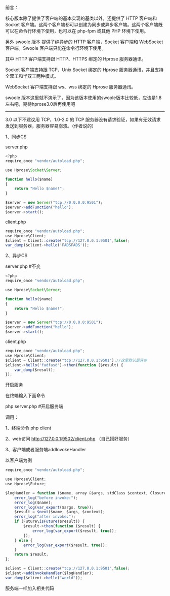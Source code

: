 前言：

核心版本除了提供了客户端的基本实现的基类以外，还提供了 HTTP 客户端和 Socket 客户端。这两个客户端都可以创建为同步或异步客户端。这两个客户端既可以在命令行环境下使用，也可以在 php-fpm 或其他 PHP 环境下使用。

另外 swoole 版本 提供了纯异步的 HTTP 客户端，Socket 客户端和 WebSocket 客户端。Swoole 客户端只能在命令行环境下使用。

其中 HTTP 客户端支持跟 HTTP、HTTPS 绑定的 Hprose 服务器通讯。

Socket 客户端支持跟 TCP、Unix Socket 绑定的 Hprose 服务器通讯，并且支持全双工和半双工两种模式。

WebSocket 客户端支持跟 ws、wss 绑定的 Hprose 服务器通讯。



swoole 版本这里就不演示了，因为该版本使用的swoole版本比较低，应该是1.8左右吧，期待hprose3.0后再使用吧

---



3.0 以下不建议用 TCP，1.0-2.0 的 TCP 服务器没有请求验证，如果有无效请求发送到服务器，服务器容易崩溃。（作者说的）



1、同步CS 

server.php



```javascript
<?php
require_once "vendor/autoload.php";

use Hprose\Socket\Server;

function hello($name)
{
    return "Hello $name!";
}

$server = new Server("tcp://0.0.0.0:9501");
$server->addFunction("hello");
$server->start();
```



client.php



```javascript
require_once "vendor/autoload.php";
use Hprose\Client;
$client = Client::create("tcp://127.0.0.1:9501",false);
var_dump($client->hello('FADSFADS'));
```





2、异步CS 

server.php   #不变



```javascript
<?php
require_once "vendor/autoload.php";

use Hprose\Socket\Server;

function hello($name)
{
    return "Hello $name!";
}

$server = new Server("tcp://0.0.0.0:9501");
$server->addFunction("hello");
$server->start();
```



client.php



```javascript
require_once "vendor/autoload.php";
use Hprose\Client;
$client = Client::create("tcp://127.0.0.1:9501");//这里默认是异步
$client->hello('fadfasd')->then(function ($result) {
    var_dump($result);
});
```





开启服务

在终端输入下面命令

php server.php  #开启服务端



调用：

1、终端命令 php client

2、web访问  http://127.0.0.1:9502/client.php   （自己搭好服务）







3、客户端或者服务端addInvokeHandler

以客户端为例

```javascript
require_once "vendor/autoload.php";

use Hprose\Client;
use Hprose\Future;

$logHandler = function ($name, array &$args, stdClass $context, Closure $next) {
    error_log("before invoke:");
    error_log($name);
    error_log(var_export($args, true));
    $result = $next($name, $args, $context);
    error_log("after invoke:");
    if (Future\isFuture($result)) {
        $result->then(function ($result) {
            error_log(var_export($result, true));
        });
    } else {
        error_log(var_export($result, true));
    }
    return $result;
};

$client = Client::create("tcp://127.0.0.1:9501",false);
$client->addInvokeHandler($logHandler);
var_dump($client->hello("world"));
```



服务端一样加入相关代码

